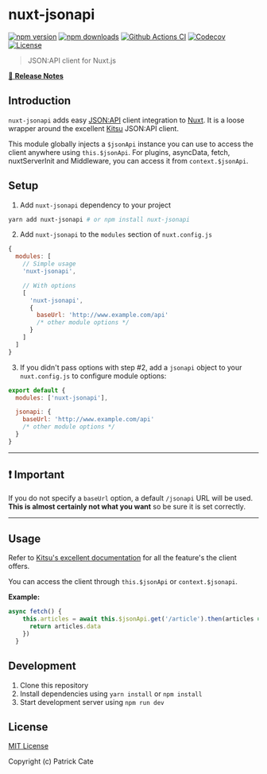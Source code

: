 # nuxt-jsonapi

[![npm version][npm-version-src]][npm-version-href] [![npm downloads][npm-downloads-src]][npm-downloads-href] [![Github Actions CI][github-actions-ci-src]][github-actions-ci-href] [![Codecov][codecov-src]][codecov-href] [![License][license-src]][license-href]

> JSON:API client for Nuxt.js

[📖 **Release Notes**](./CHANGELOG.md)

## Introduction

`nuxt-jsonapi` adds easy [JSON:API](https://jsonapi.or) client integration to [Nuxt](https://nuxtjs.org). It is a loose wrapper around the excellent [Kitsu](https://github.com/wopian/kitsu/tree/master/packages/kitsu) JSON:API client.

This module globally injects a `$jsonApi` instance you can use to access the client anywhere using `this.$jsonApi`. For plugins, asyncData, fetch, nuxtServerInit and Middleware, you can access it from `context.$jsonApi`.

## Setup

1. Add `nuxt-jsonapi` dependency to your project

```bash
yarn add nuxt-jsonapi # or npm install nuxt-jsonapi
```

2. Add `nuxt-jsonapi` to the `modules` section of `nuxt.config.js`

```js
{
  modules: [
    // Simple usage
    'nuxt-jsonapi',

    // With options
    [
      'nuxt-jsonapi',
      {
        baseUrl: 'http://www.example.com/api'
        /* other module options */
      }
    ]
  ]
}
```

3. If you didn't pass options with step #2, add a `jsonapi` object to your `nuxt.config.js` to configure module options:

```js
export default {
  modules: ['nuxt-jsonapi'],

  jsonapi: {
    baseUrl: 'http://www.example.com/api'
    /* other module options */
  }
}
```

---

## ❗ Important

If you do not specify a `baseUrl` option, a default `/jsonapi` URL will be used. **This is almost certainly not what you want** so be sure it is set correctly.

---

## Usage

Refer to [Kitsu's excellent documentation](https://github.com/wopian/kitsu/tree/master/packages/kitsu) for all the feature's the client offers.

You can access the client through `this.$jsonApi` or `context.$jsonapi`.

**Example:**

```js
async fetch() {
    this.articles = await this.$jsonApi.get('/article').then(articles => {
      return articles.data
    })
  }
```

## Development

1. Clone this repository
2. Install dependencies using `yarn install` or `npm install`
3. Start development server using `npm run dev`

## License

[MIT License](./LICENSE)

Copyright (c) Patrick Cate

<!-- Badges -->

[npm-version-src]: https://img.shields.io/npm/v/nuxt-jsonapi/latest.svg
[npm-version-href]: https://npmjs.com/package/nuxt-jsonapi
[npm-downloads-src]: https://img.shields.io/npm/dt/nuxt-jsonapi.svg
[npm-downloads-href]: https://npmjs.com/package/nuxt-jsonapi
[github-actions-ci-src]: https://github.com/patrickcate/nuxt-jsonapi/workflows/ci/badge.svg
[github-actions-ci-href]: https://github.com/patrickcate/nuxt-jsonapi/actions?query=workflow%3Aci
[codecov-src]: https://img.shields.io/codecov/c/github/patrickcate/nuxt-jsonapi.svg
[codecov-href]: https://codecov.io/gh/patrickcate/nuxt-jsonapi
[license-src]: https://img.shields.io/npm/l/nuxt-jsonapi.svg
[license-href]: https://npmjs.com/package/nuxt-jsonapi
